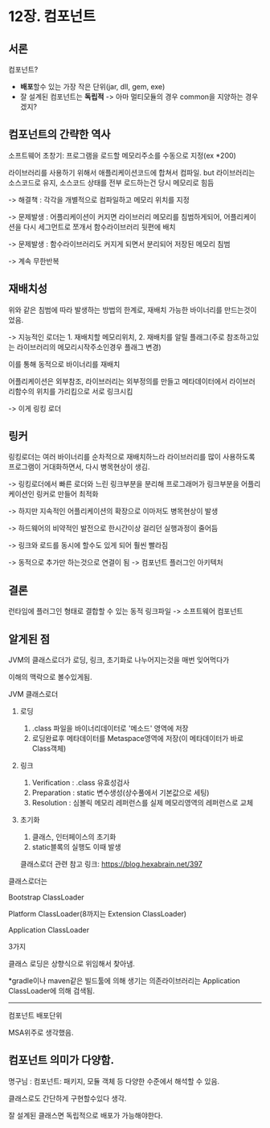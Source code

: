 # 12장. 컴포넌트

## 서론

컴포넌트?

- **배포**할수 있는 가장 작은 단위(jar, dll, gem, exe)
- 잘 설계된 컴포넌트는 **독립적** -> 아마 멀티모듈의 경우 common을 지양하는 경우겠지?



## 컴포넌트의 간략한 역사

소프트웨어 초창기: 프로그램을 로드할 메모리주소를 수동으로 지정(ex *200)

라이브러리를 사용하기 위해서 애플리케이션코드에 합쳐서 컴파일. but 라이브러리는 소스코드로 유지, 소스코드 상태를 전부 로드하는건 당시 메모리로 힘듬

-> 해결책 : 각각을 개별적으로 컴파일하고 메모리 위치를 지정

-> 문제발생 : 어플리케이션이 커지면 라이브러리 메모리를 침범하게되어, 어플리케이션을 다시 세그먼트로 쪼개서 함수라이브러리 뒷편에 배치

-> 문제발생 : 함수라이브러리도 커지게 되면서 분리되어 저장된 메모리 침범

-> 계속 무한반복 





## 재배치성



위와 같은 침범에 따라 발생하는 방법의 한계로, 재배치 가능한 바이너리를 만드는것이었음.

-> 지능적인 로더는 1. 재배치할 메모리위치, 2. 재배치를 알릴 플래그(주로 참조하고있는 라이브러리의 메모리시작주소인경우 플래그 변경)

이를 통해 동적으로 바이너리를 재배치

어플리케이션은 외부참조, 라이브러리는 외부정의를 만들고 메타데이터에서 라이브러리함수의 위치를 가리킴으로 서로 링크시킴

-> 이게 링킹 로더



## 링커

링킹로더는 여러 바이너리를 순차적으로 재배치하느라 라이브러리를 많이 사용하도록 프로그램이 거대화하면서, 다시 병목현상이 생김.

-> 링킹로더에서 빠른 로더와 느린 링크부분을 분리해 프로그래머가 링크부분을 어플리케이션인 링커로 만들어 최적화

-> 하지만 지속적인 어플리케이션의 확장으로 이마저도 병목현상이 발생

-> 하드웨어의 비약적인 발전으로 한시간이상 걸리던 실행과정이 줄어듬

-> 링크와 로드를 동시에 할수도 있게 되어 훨씬 빨라짐

-> 동적으로 추가만 하는것으로 연결이 됨 -> 컴포넌트 플러그인 아키텍처



## 결론

런타임에 플러그인 형태로 결합할 수 있는 동적 링크파일 -> 소프트웨어 컴포넌트



## 알게된 점

JVM의 클래스로더가 로딩, 링크, 초기화로 나누어지는것을 매번 잊어먹다가

이해의 맥락으로 볼수있게됨.



JVM 클래스로더

1. 로딩

   1. .class 파일을 바이너리데이터로 '메소드' 영역에 저장
   2. 로딩완료후 메타데이터를 Metaspace영역에 저장(이 메타데이터가 바로 Class객체)

2. 링크

   1. Verification : .class 유효성검사
   2. Preparation : static 변수생성(상수풀에서 기본값으로 세팅)
   3. Resolution : 심볼릭 메모리 레퍼런스를 실제 메모리영역의 레퍼런스로 교체

3. 초기화

   1. 클래스, 인터페이스의 초기화
   1. static블록의 실행도 이때 발생
   
   클래스로더 관련 참고 링크: https://blog.hexabrain.net/397



클래스로더는

Bootstrap ClassLoader

Platform ClassLoader(8까지는 Extension ClassLoader)

Application ClassLoader 

3가지

클래스 로딩은 상향식으로 위임해서 찾아냄. 



*gradle이나 maven같은 빌드툴에 의해 생기는 의존라이브러리는 Application ClassLoader에 의해 검색됨.

-----



컴포넌트 배포단위

MSA위주로 생각했음. 



## 컴포넌트 의미가 다양함. 



명구님 : 컴포넌트: 패키지, 모듈 객체 등 다양한 수준에서 해석할 수 있음. 

클래스로도 간단하게 구현할수있다 생각. 



잘 설계된 클래스면 독립적으로 배포가 가능해야한다. 




